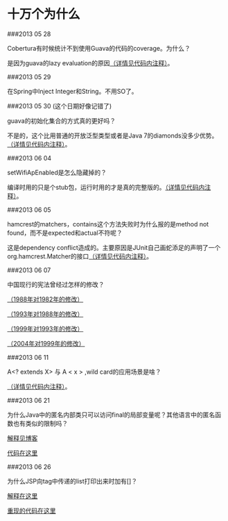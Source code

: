 十万个为什么
==========================

###2013 05 28

Cobertura有时候统计不到使用Guava的代码的coverage。为什么？

是因为guava的lazy evaluation的原因[（详情见代码内注释）](https://github.com/cuipengfei/DailyStackOverflowQuestion/blob/master/20130528%20Cobertura%20Guava/src/main/java/UseGuavaHere.java)。

###2013 05 29

在Spring中Inject Integer和String。不用SO了。

###2013 05 30 (这个日期好像记错了)

guava的初始化集合的方式真的更好吗？

不是的，这个比用普通的开放泛型类型或者是Java 7的diamonds没多少优势。[（详情见代码内注释）](https://github.com/cuipengfei/DailyStackOverflowQuestion/blob/master/20130530%20GuavaListInit/src/main/java/IsGuavaListInitBetter.java)。

###2013 06 04

setWifiApEnabled是怎么隐藏掉的？

编译时用的只是个stub包，运行时用的才是真的完整版的。[（详情见代码内注释）](https://github.com/cuipengfei/DailyStackOverflowQuestion/blob/master/20130604%20AndroidHiddenAPI/MyApplicationProject/MyApplication/src/main/java/TryToHideSomeAPI.java)。

###2013 06 05

hamcrest的matchers，contains这个方法失败时为什么报的是method not found，而不是expected和actual不符呢？

这是dependency conflict造成的。主要原因是JUnit自己画蛇添足的声明了一个org.hamcrest.Matcher的接口[（详情见代码内注释）](https://github.com/cuipengfei/DailyStackOverflowQuestion/blob/master/20130605%20HamcrestContainsMismatch/src/test/java/HamcrestContainsTest.java)。

###2013 06 07

中国现行的宪法曾经过怎样的修改？

[（1988年对1982年的修改）](https://github.com/cuipengfei/One-hundred-thousand-why/commit/553f44001cbe63bf72c5781d76c30c896c26dc60#20130528%20Cobertura%20Guava/src/main/resources/Constitution.txt)

[（1993年对1988年的修改）](https://github.com/cuipengfei/One-hundred-thousand-why/commit/11f5b300fb70d603bda05569c014eba44f249c95#20130528%20Cobertura%20Guava/src/main/resources/Constitution.txt)

[（1999年对1993年的修改）](https://github.com/cuipengfei/One-hundred-thousand-why/commit/6f4de4fba9bd3cf1368d616a8813a55cbe5e8d90#20130528%20Cobertura%20Guava/src/main/resources/Constitution.txt)

[（2004年对1999年的修改）](https://github.com/cuipengfei/One-hundred-thousand-why/commit/d681cc65bea99ec702c7cbcf150b783ac743cfc2#20130528%20Cobertura%20Guava/src/main/resources/Constitution.txt)

###2013 06 11

A<? extends X> 与 A < x > ,wild card的应用场景是啥？

[（详情见代码内注释）](https://github.com/cuipengfei/One-hundred-thousand-why/blob/master/20130611JavaGenericsWildCard/src/TryWildCard.java)。

###2013 06 21

为什么Java中的匿名内部类只可以访问final的局部变量呢？其他语言中的匿名函数也有类似的限制吗？

[解释见博客](http://cuipengfei.me/blog/2013/06/22/why-does-it-have-to-be-final/)

[代码在这里](https://github.com/cuipengfei/One-hundred-thousand-why/tree/master/20130621WhyDoesItHaveToBeFinal)

###2013 06 26

为什么JSP向tag中传递的list打印出来时加有[]？

[解释在这里](https://github.com/cuipengfei/One-hundred-thousand-why/tree/master/20130626ListInJSPTag/SpringMVC/compiledjspandtag/explaination.txt)

[重现的代码在这里](https://github.com/cuipengfei/One-hundred-thousand-why/tree/master/20130626ListInJSPTag/SpringMVC)
